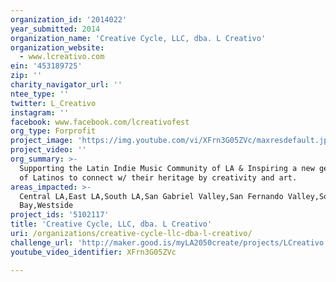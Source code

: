 ```yaml
---
organization_id: '2014022'
year_submitted: 2014
organization_name: 'Creative Cycle, LLC, dba. L Creativo'
organization_website:
  - www.lcreativo.com
ein: '453189725'
zip: ''
charity_navigator_url: ''
ntee_type: ''
twitter: L_Creativo
instagram: ''
facebook: www.facebook.com/lcreativofest
org_type: Forprofit
project_image: 'https://img.youtube.com/vi/XFrn3G05ZVc/maxresdefault.jpg'
project_video: ''
org_summary: >-
  Supporting the Latin Indie Music Community of LA & Inspiring a new generation
  of Latinos to connect w/ their heritage by creativity and art.
areas_impacted: >-
  Central LA,East LA,South LA,San Gabriel Valley,San Fernando Valley,South
  Bay,Westside
project_ids: '5102117'
title: 'Creative Cycle, LLC, dba. L Creativo'
uri: /organizations/creative-cycle-llc-dba-l-creativo/
challenge_url: 'http://maker.good.is/myLA2050create/projects/LCreativo.html'
youtube_video_identifier: XFrn3G05ZVc

---
```

